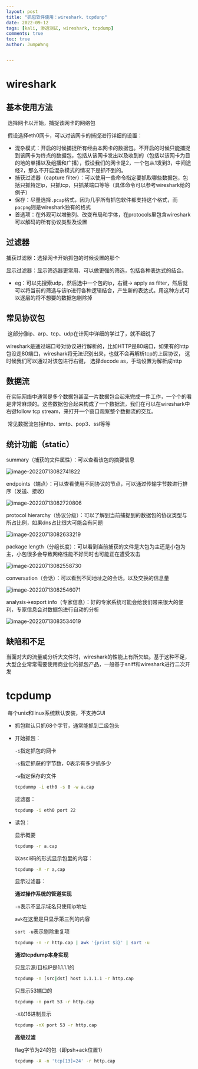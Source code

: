 ```yaml
---
layout: post
title: "抓包软件使用：wireshark、tcpdunp"
date: 2022-09-12
tags: [kali, 渗透测试, wireshark, tcpdump]
comments: true
toc: true
author: JumpWang


---
```


# wireshark

## 基本使用方法

​	选择网卡以开始，捕捉该网卡的网络包

​	假设选择eth0网卡，可以对该网卡的捕捉进行详细的设置：

- 混杂模式：开启的时候捕捉所有经由本网卡的数据包。不开启的时候只能捕捉到该网卡为终点的数据包，包括从该网卡发出以及收到的（包括以该网卡为目的地的单播以及组播和广播），假设我们的网卡是2，一个包从1发到3，中间途经2，那么不开启混杂模式的情况下是抓不到的。
- 捕获过滤器（capture filter）：可以使用一些命令指定要抓取哪些数据包，包括只抓特定ip，只抓tcp，只抓某端口等等（具体命令可以参考wireshark给的例子）
- 保存：尽量选择`.pcap`格式，因为几乎所有抓包软件都支持这个格式，而`pacpng`则是wireshark独有的格式
- 首选项：在外观可以增删列、改变布局和字体，在protocols里包含wireshark可以解码的所有协议类型及设置

## 过滤器

捕获过滤器：选择网卡开始抓包的时候设置的那个

显示过滤器：显示筛选器更常用、可以做更强的筛选，包括各种表达式的结合。

- eg：可以先搜索udp，然后选中一个包的ip，右键-> apply  as filter，然后就可以将当前的筛选与该ip进行各种逻辑结合，产生新的表达式。用这种方式可以逐层的将不想要的数据包剔除掉

## 常见协议包

​	这部分像ip、arp、tcp、udp在计网中详细的学过了，就不细说了

​	wireshark是通过端口号对协议进行解析的，比如HTTP是80端口，如果有的http包没走80端口，wireshark将无法识别出来，也就不会再解析tcp的上层协议， 这时候我们可以通过对该包进行右键， 选择decode as，手动设置为解析成http

## 数据流

​	在实际网络中通常是多个数据包甚至一片数据包合起来完成一件工作，一个个的看是非常麻烦的。这些数据包合起来构成了一个数据流，我们在可以在wireshark中右键follow tcp stream，来打开一个窗口观察整个数据流的交互。

​	常见数据流包括http、smtp、pop3、ssl等等

## 统计功能（static）

summary（捕获的文件属性）：可以查看该包的摘要信息

![image-20220713082741822](https://picgo-111.oss-cn-beijing.aliyuncs.com/img/image-20220713082741822.png)

endpoints（端点）：可以查看使用不同协议的节点，可以通过传输字节数进行排序（发送、接收)

![image-20220713082720806](https://picgo-111.oss-cn-beijing.aliyuncs.com/img/image-20220713082720806.png)

protocol hierarchy（协议分级）：可以了解到当前捕捉到的数据包的协议类型与所占比例，如果dns占比很大可能会有问题

![image-20220713082633219](https://picgo-111.oss-cn-beijing.aliyuncs.com/img/image-20220713082633219.png)

package length（分组长度）：可以看到当前捕获的文件是大包为主还是小包为主，小包很多会导致网络性能不好同时也可能正在遭受攻击

![image-20220713082558730](https://picgo-111.oss-cn-beijing.aliyuncs.com/img/image-20220713082558730.png)

conversation（会话）：可以看到不同地址之的会话，以及交换的信息量

![image-20220713082546071](https://picgo-111.oss-cn-beijing.aliyuncs.com/img/image-20220713082546071.png)

analysis->export info（专家信息）：好的专家系统可能会给我们带来很大的便利，专家信息会对数据包进行自动的分析

![image-20220713083534019](https://picgo-111.oss-cn-beijing.aliyuncs.com/img/image-20220713083534019.png)

## 缺陷和不足

​	当面对大的流量或分析大文件时，wireshark的性能上有所欠缺。基于这种不足，大型企业常常需要使用商业化的抓包产品，一般基于sniff和wireshark进行二次开发

# tcpdump

​	每个unix和linux系统默认安装，不支持GUI

- 抓包默认只抓68个字节，通常能抓到二级包头

- 开始抓包：

  `-i`指定抓包的网卡

  `-s`指定抓获的字节数，0表示有多少抓多少

  `-w`指定保存的文件

  ```sh
  tcpdummp -i eth0 -s 0 -w a.cap
  ```

  过滤器：

  ```sh
  tcpdump -i eth0 port 22
  ```

- 读包：

  显示概要

  ```sh
  tcpdump -r a.cap
  ```

  以ascii码的形式显示包里的内容：

  ```sh
  tcpdump -A -r a,cap
  ```

  显示过滤器：

  **通过操作系统的管道实现**

  `-n`表示不显示域名只使用ip地址

  `awk`在这里是只显示第三列的内容

  `sort -u`表示剔除重复项

  ```sh
  tcpdump -n -r http.cap | awk '{print $3}' | sort -u
  ```

  **通过tcpdump本身实现**

  只显示源/目标IP是1.1.1.1的

  ```sh
  tcpdump -n [src|dst] host 1.1.1.1 -r http.cap
  ```

  只显示53端口的

  ```sh
  tcpdump -n port 53 -r http.cap
  ```

  `-X`以16进制显示

  ```sh
  tcpdump -nX port 53 -r http.cap
  ```

  **高级过滤**

  flag字节为24的包（即psh+ack位置1）

  ````sh
  tcpdump -A -n 'tcp[13]=24' -r http.cap
  ````

# 